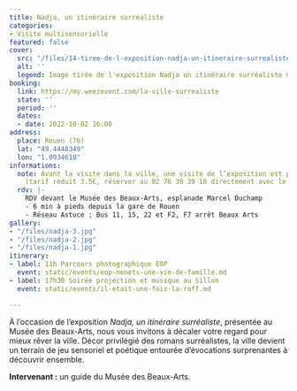 ```yaml
---
title: Nadja, un itinéraire surréaliste
categories:
- Visite multisensorielle
featured: false
cover:
  src: "/files/14-tiree-de-l-exposition-nadja-un-itineraire-surrealiste-rmm.jpg"
  alt: ''
  legend: Image tirée de l'exposition Nadja un itinéraire surréaliste ©RMM
booking:
  link: https://my.weezevent.com/la-ville-surrealiste
  state: ''
  period: ''
  dates:
  - date: 2022-10-02 16:00
address:
  place: Rouen (76)
  lat: "49.4448349"
  lon: "1.0934618"
informations:
  note: Avant la visite dans la ville, une visite de l’exposition est possible à 15h
    (tarif réduit 3.5€, réserver au 02 76 30 39 18 directement avec le musée)
  rdv: |-
    RDV devant le Musée des Beaux-Arts, esplanade Marcel Duchamp
    - 6 min à pieds depuis la gare de Rouen
    - Réseau Astuce : Bus 11, 15, 22 et F2, F7 arrêt Beaux Arts
gallery:
- "/files/nadja-3.jpg"
- "/files/nadja-2.jpg"
- "/files/nadja-1.jpg"
itinerary:
- label: 11h Parcours photographique EOP
  event: static/events/eop-nenets-une-vie-de-famille.md
- label: 17h30 Soirée projection et musique au Sillon
  event: static/events/il-etait-une-fois-la-raff.md

---
```

À l’occasion de l’exposition _Nadja, un itinéraire surréaliste_, présentée au Musée des Beaux-Arts, nous vous invitons à décaler votre regard pour mieux rêver la ville. Décor privilégié des romans surréalistes, la ville devient un terrain de jeu sensoriel et poétique entourée d’évocations surprenantes à découvrir ensemble.

**Intervenant :** un guide du Musée des Beaux-Arts.